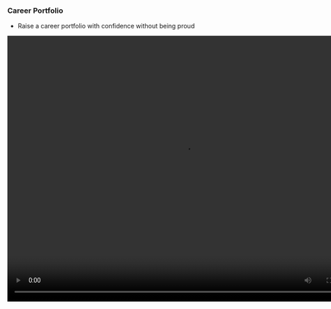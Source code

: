 ### Career Portfolio
  
* Raise a career portfolio with confidence without being proud
<video src="포트폴리오(Charliepark).mp4" width="800" height="600" autoplay controls>

<br/>

### Honor and Award

* Award from Excellent tourism worker of Korea Tourism Association in 2014
* Top sales contest ranked 5, 2 times in HanaTour
* Win a prize in Hanatour contest for K.M 3 times.in HanaTour
* Win a prize “outstanding employee award” in 2000 in HanaTour


